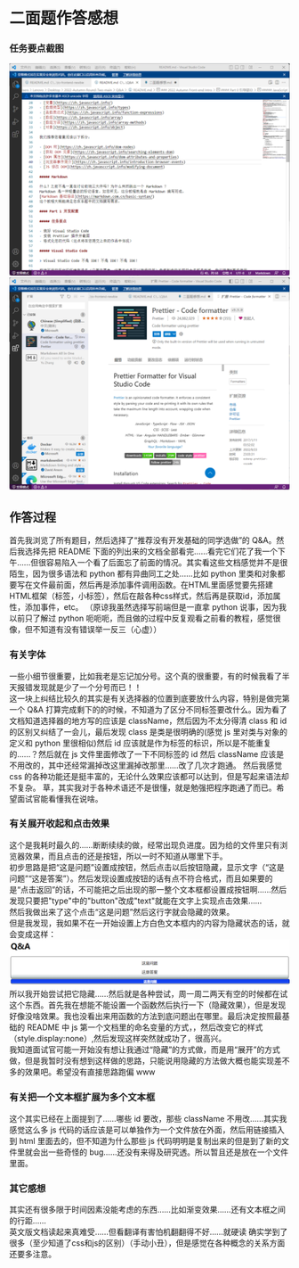 # 二面题作答感想

### 任务要点截图

![vscode](./vscode.png)  
![prettier](./prettier.png)

## 作答过程

首先我浏览了所有题目，然后选择了“推荐没有开发基础的同学选做”的 Q&A。然后我选择先把 README 下面的列出来的文档全部看完……看完它们花了我一个下午……但很容易陷入一个看了后面忘了前面的情况。其实看这些文档感觉并不是很陌生，因为很多语法和 python 都有异曲同工之处……比如 python 里类和对象都要写在文件最前面，然后再是添加事件调用函数。在HTML里面感觉要先搭建HTML框架（标签，小标签），然后在敲各种css样式，然后再是获取id，添加属性，添加事件，etc。
（原谅我虽然选择写前端但是一直拿 python 说事，因为我以前只了解过 python 呃呃呃，而且做的过程中反复观看之前看的教程，感觉很像，但不知道有没有错误举一反三（心虚））

### 有关字体

一些小细节很重要，比如我老是忘记加分号。这个真的很重要，有的时候我看了半天报错发现就是少了一个分号而已！！  
这一块上纠结比较久的其实是有关选择器的位置到底要放什么内容，特别是做完第一个 Q&A 打算完成剩下的的时候，不知道为了区分不同标签要改什么。因为看了文档知道选择器的地方写的应该是 className，然后因为不太分得清 class 和 id 的区别又纠结了一会儿，最后发现 class 是类是很明确的(感觉 js 里对类与对象的定义和 python 里很相似)然后 id 应该就是作为标签的标识，所以是不能重复的……？然后就在 js 文件里面修改了一下不同标签的 id 然后 className 应该是不用改的，其中还经常漏掉改这里漏掉改那里……改了几次才跑通。
然后我感觉 css 的各种功能还是挺丰富的，无论什么效果应该都可以达到，但是写起来语法却不复杂。
草，其实我对于各种术语还不是很懂，就是勉强把程序跑通了而已。希望面试官能看懂我在说啥。

### 有关展开收起和点击效果

这个是我耗时最久的……断断续续的做，经常出现负进度。因为给的文件里只有浏览器效果，而且点击的还是按钮，所以一时不知道从哪里下手。  
初步思路是把“这是问题”设置成按钮，然后点击以后按钮隐藏，显示文字（“这是问题”“这是答案”）。然后发现设置成按钮的话有点不符合格式，而且如果要的是“点击返回”的话，不可能把之后出现的那一整个文本框都设置成按钮啊……然后发现只要把"type"中的"button"改成"text"就能在文字上实现点击效果……  
然后我做出来了这个点击“这是问题”然后这行字就会隐藏的效果。  
但是我发现，我如果不在一开始设置上方白色文本框内的内容为隐藏状态的话，就会变成这样：  
![阶段1](%E9%98%B6%E6%AE%B51.png)  
所以我开始尝试把它隐藏……然后就是各种尝试，周一周二两天有空的时候都在试这个东西。首先我在想能不能设置一个函数然后执行一下（隐藏效果），但是发现好像没啥效果。我也没看出来用函数的方法到底问题出在哪里。最后决定按照最基础的 README 中 js 第一个文档里的命名变量的方式，，然后改变它的样式（style.display:none）,然后发现这样突然就成功了，很高兴。  
我知道面试官可能一开始没有想让我通过“隐藏”的方式做，而是用“展开”的方式做，但是我暂时没有想到这样做的思路，只能说用隐藏的方法做大概也能实现差不多的效果吧。希望没有直接思路跑偏 www  

### 有关把一个文本框扩展为多个文本框

这个其实已经在上面提到了……哪些 id 要改，那些 className 不用改……其实我感觉这么多 js 代码的话应该是可以单独作为一个文件放在外面，然后用链接插入到 html 里面去的，但不知道为什么那些 js 代码明明是复制出来的但是到了新的文件里就会出一些奇怪的 bug……还没有来得及研究透。所以暂且还是放在一个文件里面。

### 其它感想

其实还有很多限于时间因素没能考虑的东西……比如渐变效果……还有文本框之间的行距……  
英文版文档读起来真难受……但看翻译有害怕机翻翻得不好……就硬读
确实学到了很多（至少知道了css和js的区别）（手动小丑），但是感觉在各种概念的关系方面还要多注意。
